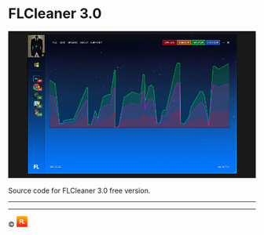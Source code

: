 # FLCleaner 3.0

![FLCleaner 3.0][flcleaner]

Source code for FLCleaner 3.0 free version.

---


---

:copyright: [![Frontline Utilities LTD][fl]][flutils]


<!-- ################################### -->
<!-- ################################### -->

<!-- Images -->
[fl]:        3.0/readme/fl.jpg
[flcleaner]: 3.0/readme/main.jpg

<!-- Links -->
[flutils]:   http://www.frontlineutilities.co.uk

<!-- ################################### -->
<!-- ################################### -->
